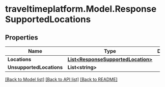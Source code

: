 
# traveltimeplatform.Model.ResponseSupportedLocations

## Properties

Name | Type | Description | Notes
------------ | ------------- | ------------- | -------------
**Locations** | [**List&lt;ResponseSupportedLocation&gt;**](ResponseSupportedLocation.md) |  | 
**UnsupportedLocations** | **List&lt;string&gt;** |  | 

[[Back to Model list]](../README.md#documentation-for-models)
[[Back to API list]](../README.md#documentation-for-api-endpoints)
[[Back to README]](../README.md)

